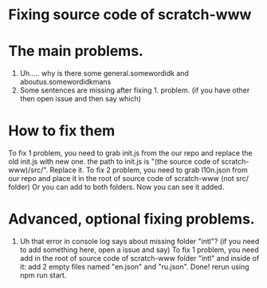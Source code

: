 # Fixing source code of scratch-www
# The main problems.
1. Uh..... why is there some general.somewordidk and aboutus.somewordidkmans
2. Some sentences are missing after fixing 1. problem.
(if you have other then open issue and then say which)
# How to fix them
To fix 1 problem, you need to grab init.js from the our repo and replace the old init.js with new one. the path to init.js is "(the source code of scratch-www)/src/". Replace it.
To fix 2 problem, you need to grab l10n.json from our repo and place it in the root of source code of scratch-www (not src/ folder) Or you can add to both folders. Now you can see it added.

# Advanced, optional fixing problems.
1. Uh that error in console log says about missing folder "intl"?
(if you need to add something here, open a issue and say)
To fix 1 problem, you need add in the root of source code of scratch-www folder "intl" and inside of it: add 2 empty files named "en.json" and "ru.json". Done! rerun using npm run start.
